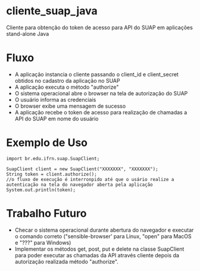 # cliente_suap_java
Cliente para obtenção do token de acesso para API do SUAP em aplicações stand-alone Java

# Fluxo
- A aplicação instancia o cliente passando o client_id e client_secret obtidos no cadastro da aplicação no SUAP
- A aplicação executa o método "authorize"
- O sistema operacional abre o browser na tela de autorização do SUAP
- O usuário informa as credenciais
- O browser exibe uma mensagem de sucesso
- A aplicação recebe o token de acesso para realização de chamadas a API do SUAP em nome do usuário

# Exemplo de Uso
```
import br.edu.ifrn.suap.SuapClient;

SuapClient client = new SuapClient("XXXXXXX", "XXXXXXX");
String token = client.authorize();
//o fluxo de execução é interronpido até que o usário realize a autenticação na tela do navegador aberta pela aplicação
System.out.println(token);
```

# Trabalho Futuro

- Checar o sistema operacional durante abertura do navegador e executar o comando correto ("sensible-browser' para Linux, "open" para MacOS e "???" para Windows)
- Implementar os métodos get, post, put e delete na classe SuapClient para poder executar as chamadas da API através cliente depois da autorização realizada método "authorize".
